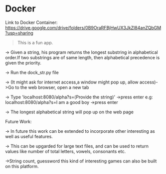 # Docker

Link to Docker Container: https://drive.google.com/drive/folders/0B9OraRFBjHwUX3JkZl84anZQbGM?usp=sharing


> This is a fun app.

-> Given a string, his program returns the longest substring in alphabetical order.If two substrings are of same length, then alphabetical precedence is given the priority.

-> Run the dock_str.py file

-> (It might ask for internet access,a window might pop up, allow access)->Go to the web browser, open a new tab

-> Type 'localhost:8080/alpha?s=(Provide the string)' ->press enter e.g: localhost:8080/alpha?s=I am a good boy ->press enter

-> The longest alphabetical string will pop up on the web page

Future Work:

-> In future this work can be extended to incorporate other interesting as well as useful features.

-> This can be upgarded for large text files, and can be used to return values like number of total letters, vowels, consonants etc.

->String count, guessword this kind of interesting games can also be built on this platform.
